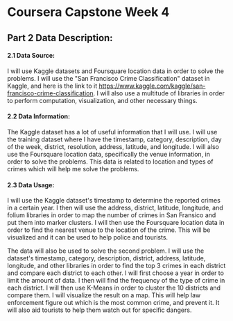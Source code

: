 # Coursera Capstone Week 4

## Part 2 Data Description:

#### 2.1 Data Source:
I will use Kaggle datasets and Foursquare location data in order to solve the problems. I will use the "San Francisco Crime Classification" dataset in Kaggle, and here is the link to it https://www.kaggle.com/kaggle/san-francisco-crime-classification. I will also use a multitude of libraries in order to perform computation, visualization, and other necessary things. 

#### 2.2 Data Information:
The Kaggle dataset has a lot of useful information that I will use. I will use the training dataset where I have the timestamp, category, description, day of the week, district, resolution, address, latitude, and longitude. I will also use the Foursquare location data, specifically the venue information, in order to solve the problems. This data is related to location and types of crimes which will help me solve the problems. 

#### 2.3 Data Usage:
I will use the Kaggle dataset's timestamp to determine the reported crimes in a certain year. I then will use the address, district, latitude, longitude, and folium libraries in order to map the number of crimes in San Fransico and put them into marker clusters. I will then use the Foursquare location data in order to find the nearest venue to the location of the crime. This will be visualized and it can be used to help police and tourists. 

The data will also be used to solve the second problem. I will use the dataset's timestamp, category, description, district, address, latitude, longitude, and other libraries in order to find the top 3 crimes in each district and compare each district to each other. I will first choose a year in order to limit the amount of data. I then will find the frequency of the type of crime in each district. I will then use K-Means in order to cluster the 10 districts and compare them. I will visualize the result on a map. This will help law enforcement figure out which is the most common crime, and prevent it. It will also aid tourists to help them watch out for specific dangers. 
